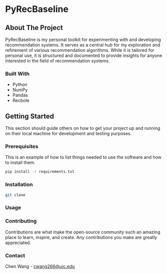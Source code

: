# PyRecBaseline

## About The Project

PyRecBaseline is my personal toolkit for experimenting with and developing recommendation systems. It serves as a central hub for my exploration and refinement of various recommendation algorithms. While it is tailored for personal use, it is structured and documented to provide insights for anyone interested in the field of recommendation systems.

### Built With
- Python
- NumPy
- Pandas
- Recbole

## Getting Started

This section should guide others on how to get your project up and running on their local machine for development and testing purposes.

### Prerequisites

This is an example of how to list things needed to use the software and how to install them.
```bash
pip install -r requirements.txt
```

### Installation
```bash
git clone
```

### Usage

### Contributing
Contributions are what make the open-source community such an amazing place to learn, inspire, and create. Any contributions you make are greatly appreciated.

### Contact
Chen Wang - cwang266@uic.edu

